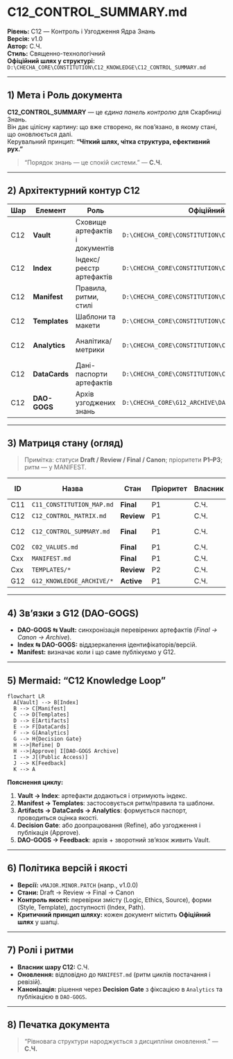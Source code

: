 
# C12_CONTROL_SUMMARY.md  
**Рівень:** C12 — Контроль і Узгодження Ядра Знань  
**Версія:** v1.0  
**Автор:** С.Ч.  
**Стиль:** Священно-технологічний  
**Офіційний шлях у структурі:**  
`D:\CHECHA_CORE\CONSTITUTION\C12_KNOWLEDGE\C12_CONTROL_SUMMARY.md`

---

## 1) Мета і Роль документа
**C12_CONTROL_SUMMARY** — це *єдина панель контролю* для Скарбниці Знань.  
Він дає цілісну картину: що вже створено, як пов’язано, в якому стані, що оновлюється далі.  
Керувальний принцип: **“Чіткий шлях, чітка структура, ефективний рух.”**

> “Порядок знань — це спокій системи.” — **С.Ч.**

---

## 2) Архітектурний контур C12
| Шар | Елемент | Роль | Офіційний шлях | Примітка |
|---|---|---|---|---|
| C12 | **Vault** | Сховище артефактів і документів | `D:\CHECHA_CORE\CONSTITUTION\C12_KNOWLEDGE\VAULT\` | Джерело правди (SoT) |
| C12 | **Index** | Індекс/реєстр артефактів | `D:\CHECHA_CORE\CONSTITUTION\C12_KNOWLEDGE\INDEX\` | Ключі доступу і навігації |
| C12 | **Manifest** | Правила, ритми, стилі | `D:\CHECHA_CORE\CONSTITUTION\C12_KNOWLEDGE\MANIFEST.md` | Ритуали оновлень |
| C12 | **Templates** | Шаблони та макети | `D:\CHECHA_CORE\CONSTITUTION\C12_KNOWLEDGE\TEMPLATES\` | Уніфікація форми |
| C12 | **Analytics** | Аналітика/метрики | `D:\CHECHA_CORE\CONSTITUTION\C12_KNOWLEDGE\ANALYTICS\` | Контроль якості знань |
| C12 | **DataCards** | Дані-паспорти артефактів | `D:\CHECHA_CORE\CONSTITUTION\C12_KNOWLEDGE\DATACARDS\` | Атрибутика і SLAs |
| C12 | **DAO-GOGS** | Архів узгоджених знань | `D:\CHECHA_CORE\G12_ARCHIVE\DAO_GOGS\` | Публічний шар збереження |

---

## 3) Матриця стану (огляд)
> Примітка: статуси **Draft / Review / Final / Canon**; пріоритети **P1–P3**; ритм — у MANIFEST.

| ID | Назва | Стан | Пріоритет | Власник | Останнє оновлення |
|---|---|---|---|---|---|
| C11 | `C11_CONSTITUTION_MAP.md` | **Final** | P1 | С.Ч. | — |
| C12 | `C12_CONTROL_MATRIX.md` | **Review** | P1 | С.Ч. | — |
| C12 | `C12_CONTROL_SUMMARY.md` | **Final** | P1 | С.Ч. | 2025-10-10 UTC |
| C02 | `C02_VALUES.md` | **Final** | P1 | С.Ч. | — |
| Cxx | `MANIFEST.md` | **Final** | P1 | С.Ч. | — |
| Cxx | `TEMPLATES/*` | **Review** | P2 | С.Ч. | — |
| G12 | `G12_KNOWLEDGE_ARCHIVE/*` | **Active** | P1 | С.Ч. | — |

---

## 4) Зв’язки з G12 (DAO-GOGS)
- **DAO-GOGS ⇆ Vault:** синхронізація перевірених артефактів (*Final → Canon → Archive*).  
- **Index ⇆ DAO-GOGS:** віддзеркалення ідентифікаторів/версій.  
- **Manifest:** визначає коли і що саме публікуємо у G12.

---

## 5) Mermaid: “C12 Knowledge Loop”
```mermaid
flowchart LR
  A[Vault] --> B[Index]
  B --> C[Manifest]
  C --> D[Templates]
  D --> E[Artifacts]
  E --> F[DataCards]
  F --> G[Analytics]
  G --> H{Decision Gate}
  H -->|Refine| D
  H -->|Approve| I[DAO-GOGS Archive]
  I --> J[(Public Access)]
  J --> K[Feedback]
  K --> A
```

**Пояснення циклу:**  
1) **Vault → Index**: артефакти додаються і отримують індекс.  
2) **Manifest → Templates**: застосовується ритм/правила та шаблони.  
3) **Artifacts → DataCards → Analytics**: формується паспорт, проводиться оцінка якості.  
4) **Decision Gate**: або доопрацювання (Refine), або узгодження і публікація (Approve).  
5) **DAO-GOGS → Feedback**: архів + зворотний зв’язок живить Vault.

---

## 6) Політика версій і якості
- **Версії:** `vMAJOR.MINOR.PATCH` (напр., v1.0.0)  
- **Стани:** Draft → Review → Final → Canon  
- **Контроль якості:** перевірки змісту (Logic, Ethics, Source), форми (Style, Template), доступності (Index, Path).  
- **Критичний принцип шляху:** кожен документ містить **Офіційний шлях** у шапці.

---

## 7) Ролі і ритми
- **Власник шару C12:** С.Ч.  
- **Оновлення:** відповідно до `MANIFEST.md` (ритм циклів постачання і ревізій).  
- **Канонізація:** рішення через **Decision Gate** з фіксацією в `Analytics` та публікацією в `DAO-GOGS`.

---

## 8) Печатка документа
> “Рівновага структури народжується з дисципліни оновлення.” — **С.Ч.**
